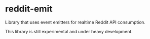 # reddit-emit

Library that uses event emitters for realtime Reddit API consumption.

This library is still experimental and under heavy development.
